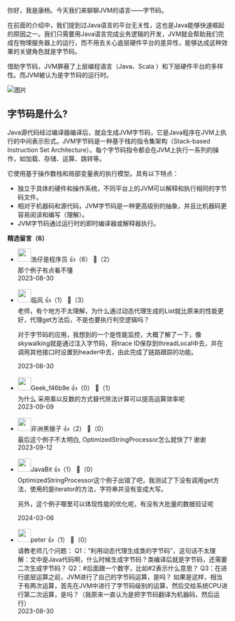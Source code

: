 你好，我是康杨。今天我们来聊聊JVM的语言——字节码。

在前面的介绍中，我们提到过Java语言的平台无关性，这也是Java能够快速崛起的原因之一。我们只需要用Java语言完成业务逻辑的开发，JVM就会帮助我们完成在物理服务器上的运行，而不用去关心底层硬件平台的差异性，能够达成这种效果的关键角色就是字节码。

借助字节码，JVM屏蔽了上层编程语言（Java、Scala ）和下层硬件平台的多样性。而JVM被认为是字节码的运行时。

![图片](https://static001.geekbang.org/resource/image/3b/c8/3b1c14f56ed0784ba781dc5894963dc8.png?wh=1920x595)

## 字节码是什么?

Java源代码经过编译器编译后，就会生成JVM字节码，它是Java程序在JVM上执行的中间表示形式。JVM字节码是一种基于栈的指令集架构（Stack-based Instruction Set Architecture）。每个字节码指令都会在JVM上执行一系列的操作，如加载、存储、运算、跳转等。

它使用基于操作数栈和局部变量表的执行模型。具有以下特点：

- 独立于具体的硬件和操作系统，不同平台上的JVM可以解释和执行相同的字节码文件。
- 相对于机器码和源代码，JVM字节码是一种更高级别的抽象，并且比机器码更容易阅读和编写（理解）。
- JVM字节码通过运行时的即时编译器或解释器执行。
<div><strong>精选留言（6）</strong></div><ul>
<li><img src="https://static001.geekbang.org/account/avatar/00/10/da/d9/f051962f.jpg" width="30px"><span>浩仔是程序员</span> 👍（6） 💬（2）<div>那个例子有点看不懂</div>2023-08-30</li><br/><li><img src="https://static001.geekbang.org/account/avatar/00/11/7a/56/29877cb9.jpg" width="30px"><span>临风</span> 👍（1） 💬（3）<div>老师，有个地方不太理解，为什么通过动态代理生成的List就比原来的性能更好，代理get方法后，不是也要执行判空逻辑吗？

对于字节码的应用，我想到的一个是性能监控，大概了解了一下，像skywalking就是通过注入字节码，将trace ID保存到threadLocal中去，并在调用其他接口时设置到header中去，由此完成了链路跟踪的功能。

</div>2023-08-30</li><br/><li><img src="" width="30px"><span>Geek_f46b9e</span> 👍（0） 💬（1）<div>为什么  采用乘以反数的方式替代除法计算可以提高运算效率呢</div>2023-09-09</li><br/><li><img src="https://static001.geekbang.org/account/avatar/00/28/47/6c/78184d19.jpg" width="30px"><span>非洲黑猴子</span> 👍（2） 💬（0）<div>最后这个例子不太明白, OptimizedStringProcessor怎么就快了? 谢谢</div>2023-09-12</li><br/><li><img src="https://static001.geekbang.org/account/avatar/00/12/16/d8/f15be64d.jpg" width="30px"><span>JavaBit</span> 👍（1） 💬（0）<div>OptimizedStringProcessor这个例子出错了吧，我测试了下没有调用get方法，使用的是iterator的方法，字符串并没有变成大写。

另外，这个例子哪里可以体现性能的优化呢，有没有大批量的数据验证呢</div>2024-03-06</li><br/><li><img src="https://static001.geekbang.org/account/avatar/00/10/25/87/f3a69d1b.jpg" width="30px"><span>peter</span> 👍（1） 💬（0）<div>请教老师几个问题：
Q1：“利用动态代理生成类的字节码”，这句话不太理解：文中是Java代码啊，什么时候生成字节码？类编译后就是字节码，还需要二次生成字节码？
Q2：#后面跟一个数字，比如#2表示什么意思？
Q3：在进行底层运算之前，JVM进行了自己的字节码运算，是吗？
如果是这样，相当于有两次运算，首先在JVM中进行了字节码级别的运算，然后交给系统CPU进行第二次运算，是吗？（我原来一直认为是把字节码翻译为机器码，然后运行）</div>2023-08-30</li><br/>
</ul>